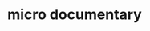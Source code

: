 ---
title: "micro documentary"
id: tag.id
permalink: "/tags/micro%20documentary"
videos: [2238,1654,1655,1656]
---